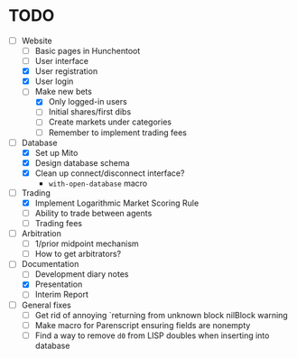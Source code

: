 # TODO
- [ ] Website
  - [ ] Basic pages in Hunchentoot
  - [ ] User interface
  - [x] User registration
  - [x] User login
  - [ ] Make new bets
    - [x] Only logged-in users
	- [ ] Initial shares/first dibs
	- [ ] Create markets under categories
	- [ ] Remember to implement trading fees

- [ ] Database
  - [x] Set up Mito
  - [x] Design database schema
  - [x] Clean up connect/disconnect interface?
    - `with-open-database` macro

- [ ] Trading
  - [x] Implement Logarithmic Market Scoring Rule
  - [ ] Ability to trade between agents
  - [ ] Trading fees

- [ ] Arbitration
  - [ ] 1/prior midpoint mechanism
  - [ ] How to get arbitrators?

- [ ] Documentation
  - [ ] Development diary notes
  - [x] Presentation
  - [ ] Interim Report

- [ ] General fixes
  - [ ] Get rid of annoying `returning from unknown block nilBlock warning
  - [ ] Make macro for Parenscript ensuring fields are nonempty
  - [ ] Find a way to remove `d0` from LISP doubles when inserting into
	database
